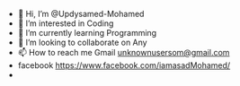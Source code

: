 - 👋 Hi, I’m @Updysamed-Mohamed
- 👀 I’m interested in Coding
- 🌱 I’m currently learning Programming
- 💞️ I’m looking to collaborate on Any 
- 📫 How to reach me Gmail unknownusersom@gmail.com
- facebook https://www.facebook.com/iamasadMohamed/
- 

<!---
Updysamed-Mohamed/Updysamed-Mohamed is a ✨ special ✨ repository because its `README.md` (this file) appears on your GitHub profile.
You can click the Preview link to take a look at your changes.
--->
